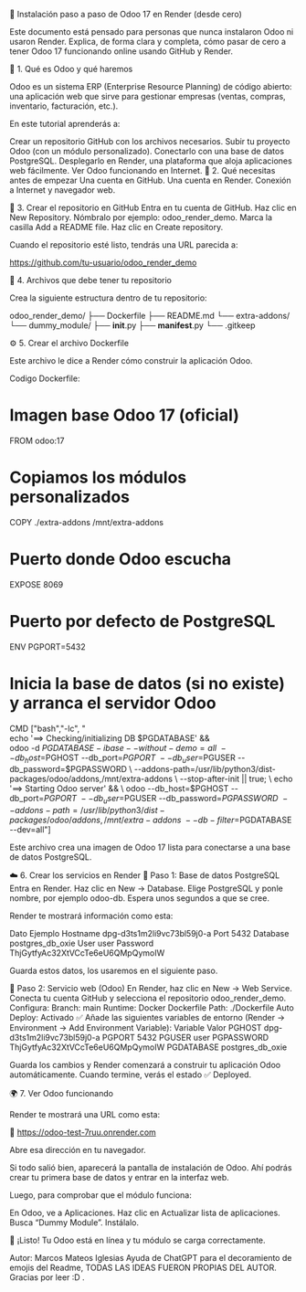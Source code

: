 🧩 Instalación paso a paso de Odoo 17 en Render (desde cero)



Este documento está pensado para personas que nunca instalaron Odoo ni usaron Render.
Explica, de forma clara y completa, cómo pasar de cero a tener Odoo 17 funcionando online usando GitHub y Render.

🚀 1. Qué es Odoo y qué haremos



Odoo es un sistema ERP (Enterprise Resource Planning) de código abierto: una aplicación web que sirve para gestionar empresas (ventas, compras, inventario, facturación, etc.).




En este tutorial aprenderás a:

Crear un repositorio GitHub con los archivos necesarios.
Subir tu proyecto Odoo (con un módulo personalizado).
Conectarlo con una base de datos PostgreSQL.
Desplegarlo en Render, una plataforma que aloja aplicaciones web fácilmente.
Ver Odoo funcionando en Internet.
🧰 2. Qué necesitas antes de empezar
Una cuenta en GitHub.
Una cuenta en Render.
Conexión a Internet y navegador web.

🧱 3. Crear el repositorio en GitHub
Entra en tu cuenta de GitHub.
Haz clic en New Repository.
Nómbralo por ejemplo: odoo_render_demo.
Marca la casilla Add a README file.
Haz clic en Create repository.



Cuando el repositorio esté listo, tendrás una URL parecida a:

https://github.com/tu-usuario/odoo_render_demo

📂 4. Archivos que debe tener tu repositorio



Crea la siguiente estructura dentro de tu repositorio:

odoo_render_demo/
├── Dockerfile
├── README.md
└── extra-addons/
    └── dummy_module/
        ├── __init__.py
        ├── __manifest__.py
        └── .gitkeep






⚙️ 5. Crear el archivo Dockerfile



Este archivo le dice a Render cómo construir la aplicación Odoo.




Codigo Dockerfile:

# Imagen base Odoo 17 (oficial)
FROM odoo:17

# Copiamos los módulos personalizados
COPY ./extra-addons /mnt/extra-addons

# Puerto donde Odoo escucha
EXPOSE 8069

# Puerto por defecto de PostgreSQL
ENV PGPORT=5432

# Inicia la base de datos (si no existe) y arranca el servidor Odoo
CMD ["bash","-lc", "\
echo '==> Checking/initializing DB $PGDATABASE' && \
odoo -d $PGDATABASE -i base --without-demo=all \
--db_host=$PGHOST --db_port=$PGPORT \
--db_user=$PGUSER --db_password=$PGPASSWORD \
--addons-path=/usr/lib/python3/dist-packages/odoo/addons,/mnt/extra-addons \
--stop-after-init || true; \
echo '==> Starting Odoo server' && \
odoo --db_host=$PGHOST --db_port=$PGPORT \
--db_user=$PGUSER --db_password=$PGPASSWORD \
--addons-path=/usr/lib/python3/dist-packages/odoo/addons,/mnt/extra-addons \
--db-filter=$PGDATABASE \
--dev=all"]




Este archivo crea una imagen de Odoo 17 lista para conectarse a una base de datos PostgreSQL.

☁️ 6. Crear los servicios en Render
🔹 Paso 1: Base de datos PostgreSQL
Entra en Render.
Haz clic en New → Database.
Elige PostgreSQL y ponle nombre, por ejemplo odoo-db.
Espera unos segundos a que se cree.



Render te mostrará información como esta:

Dato	Ejemplo
Hostname	dpg-d3ts1m2li9vc73bl59j0-a
Port	5432
Database	postgres_db_oxie
User	user
Password	ThjGytfyAc32XtVCcTe6eU6QMpQymoIW



Guarda estos datos, los usaremos en el siguiente paso.

🔹 Paso 2: Servicio web (Odoo)
En Render, haz clic en New → Web Service.
Conecta tu cuenta GitHub y selecciona el repositorio odoo_render_demo.
Configura:
Branch: main
Runtime: Docker
Dockerfile Path: ./Dockerfile
Auto Deploy: Activado ✅
Añade las siguientes variables de entorno (Render → Environment → Add Environment Variable):
Variable	Valor
PGHOST	dpg-d3ts1m2li9vc73bl59j0-a
PGPORT	5432
PGUSER	user
PGPASSWORD	ThjGytfyAc32XtVCcTe6eU6QMpQymoIW
PGDATABASE	postgres_db_oxie



Guarda los cambios y Render comenzará a construir tu aplicación Odoo automáticamente.
Cuando termine, verás el estado ✅ Deployed.

🌍 7. Ver Odoo funcionando



Render te mostrará una URL como esta:




🔗 https://odoo-test-7ruu.onrender.com




Abre esa dirección en tu navegador.




Si todo salió bien, aparecerá la pantalla de instalación de Odoo.
Ahí podrás crear tu primera base de datos y entrar en la interfaz web.




Luego, para comprobar que el módulo funciona:

En Odoo, ve a Aplicaciones.
Haz clic en Actualizar lista de aplicaciones.
Busca “Dummy Module”.
Instálalo.



🎉 ¡Listo! Tu Odoo está en línea y tu módulo se carga correctamente.

Autor: Marcos Mateos Iglesias
Ayuda de ChatGPT para el decoramiento de emojis del Readme, TODAS LAS IDEAS FUERON PROPIAS DEL AUTOR. Gracias por leer :D .

